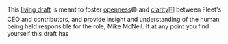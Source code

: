 <!---  ## About the CEO --->

This [living draft](https://handbook.gitlab.com/handbook/values/#everything-is-in-draft) is meant to foster [openness](https://fleetdm.com/handbook/company#openness)🟣 and [clarity](https://fleetdm.com/handbook/company#purpose)🪟 between Fleet's CEO and contributors, and provide insight and understanding of the human being held responsible for the role, Mike McNeil. If at any point you find yourself this draft has   
